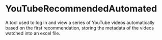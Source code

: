 # YouTubeRecommendedAutomated

A tool used to log in and view a series of YouTube videos automatically based on the first recommendation, storing the metadata of the videos watched into an excel file.
